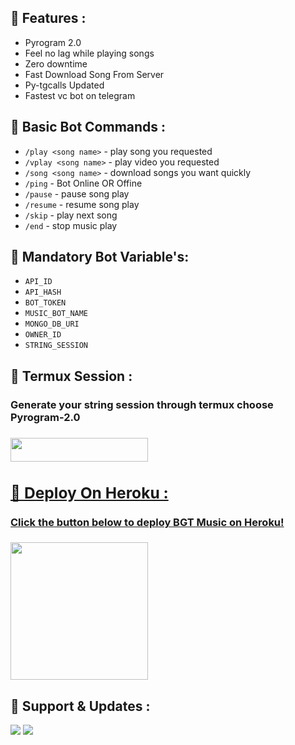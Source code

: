 ## 🔗 Features :

- Pyrogram 2.0
- Feel no lag while playing songs
- Zero downtime
- Fast Download Song From Server
- Py-tgcalls Updated
- Fastest vc bot on telegram

## 🔗 Basic Bot Commands :

- `/play <song name>` - play song you requested
- `/vplay <song name>` - play video you requested
- `/song <song name>` - download songs you want quickly
- `/ping` - Bot Online OR Offine
- `/pause` - pause song play
- `/resume` - resume song play
- `/skip` - play next song
- `/end` - stop music play


## 🔗 Mandatory Bot Variable's: 

- ``API_ID``
- ``API_HASH``
- ``BOT_TOKEN``
- ``MUSIC_BOT_NAME``
- ``MONGO_DB_URI``
- ``OWNER_ID``
- ``STRING_SESSION``


## 🔗 Termux Session :

<h3>Generate your string session through termux choose Pyrogram-2.0<h3>

<a href="https://github.com/AdityaHalder/PGV2-STRING"> <img src="https://img.shields.io/badge/Termux%20Session-black?style=for-the-badge&logo=github" width="220" height="38.45"/>


## 🔗 Deploy On Heroku :

<h4>Click the button below to deploy BGT Music on Heroku!</h4>    

<a
href="https://heroku.com/deploy?template=https://github.com/BikashHalderNew/BgtMusicV2"><img src="https://img.shields.io/badge/Deploy%20On%20Heroku-darkblue?style=for-the-badge&logo=Heroku" width="220"
hieght="38.30" /></a>

## 🔗 Support & Updates :

<a href="https://t.me/bgt_chat"><img src="https://img.shields.io/badge/Join-Group%20Support-yellow.svg?style=for-the-badge&logo=Telegram"></a> <a href="https://t.me/BikashGadgetsTech"><img src="https://img.shields.io/badge/Join-Updates%20Channel-yellow.svg?style=for-the-badge&logo=Telegram"></a>
